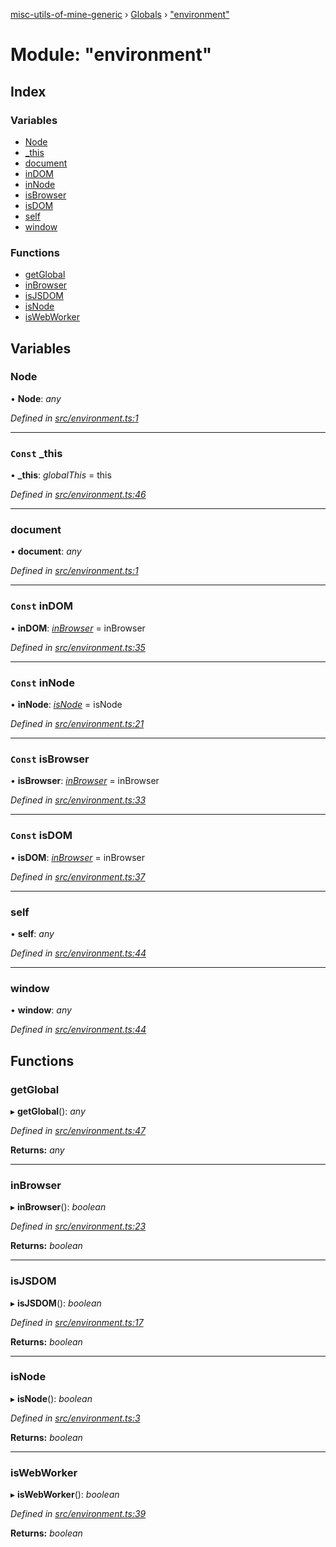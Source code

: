 [misc-utils-of-mine-generic](../README.md) › [Globals](../globals.md) › ["environment"](_environment_.md)

# Module: "environment"

## Index

### Variables

* [Node](_environment_.md#node)
* [_this](_environment_.md#const-_this)
* [document](_environment_.md#document)
* [inDOM](_environment_.md#const-indom)
* [inNode](_environment_.md#const-innode)
* [isBrowser](_environment_.md#const-isbrowser)
* [isDOM](_environment_.md#const-isdom)
* [self](_environment_.md#self)
* [window](_environment_.md#window)

### Functions

* [getGlobal](_environment_.md#getglobal)
* [inBrowser](_environment_.md#inbrowser)
* [isJSDOM](_environment_.md#isjsdom)
* [isNode](_environment_.md#isnode)
* [isWebWorker](_environment_.md#iswebworker)

## Variables

###  Node

• **Node**: *any*

*Defined in [src/environment.ts:1](https://github.com/cancerberoSgx/misc-utils-of-mine/blob/6fdfb9c/misc-utils-of-mine-generic/src/environment.ts#L1)*

___

### `Const` _this

• **_this**: *globalThis* = this

*Defined in [src/environment.ts:46](https://github.com/cancerberoSgx/misc-utils-of-mine/blob/6fdfb9c/misc-utils-of-mine-generic/src/environment.ts#L46)*

___

###  document

• **document**: *any*

*Defined in [src/environment.ts:1](https://github.com/cancerberoSgx/misc-utils-of-mine/blob/6fdfb9c/misc-utils-of-mine-generic/src/environment.ts#L1)*

___

### `Const` inDOM

• **inDOM**: *[inBrowser](_environment_.md#inbrowser)* = inBrowser

*Defined in [src/environment.ts:35](https://github.com/cancerberoSgx/misc-utils-of-mine/blob/6fdfb9c/misc-utils-of-mine-generic/src/environment.ts#L35)*

___

### `Const` inNode

• **inNode**: *[isNode](_environment_.md#isnode)* = isNode

*Defined in [src/environment.ts:21](https://github.com/cancerberoSgx/misc-utils-of-mine/blob/6fdfb9c/misc-utils-of-mine-generic/src/environment.ts#L21)*

___

### `Const` isBrowser

• **isBrowser**: *[inBrowser](_environment_.md#inbrowser)* = inBrowser

*Defined in [src/environment.ts:33](https://github.com/cancerberoSgx/misc-utils-of-mine/blob/6fdfb9c/misc-utils-of-mine-generic/src/environment.ts#L33)*

___

### `Const` isDOM

• **isDOM**: *[inBrowser](_environment_.md#inbrowser)* = inBrowser

*Defined in [src/environment.ts:37](https://github.com/cancerberoSgx/misc-utils-of-mine/blob/6fdfb9c/misc-utils-of-mine-generic/src/environment.ts#L37)*

___

###  self

• **self**: *any*

*Defined in [src/environment.ts:44](https://github.com/cancerberoSgx/misc-utils-of-mine/blob/6fdfb9c/misc-utils-of-mine-generic/src/environment.ts#L44)*

___

###  window

• **window**: *any*

*Defined in [src/environment.ts:44](https://github.com/cancerberoSgx/misc-utils-of-mine/blob/6fdfb9c/misc-utils-of-mine-generic/src/environment.ts#L44)*

## Functions

###  getGlobal

▸ **getGlobal**(): *any*

*Defined in [src/environment.ts:47](https://github.com/cancerberoSgx/misc-utils-of-mine/blob/6fdfb9c/misc-utils-of-mine-generic/src/environment.ts#L47)*

**Returns:** *any*

___

###  inBrowser

▸ **inBrowser**(): *boolean*

*Defined in [src/environment.ts:23](https://github.com/cancerberoSgx/misc-utils-of-mine/blob/6fdfb9c/misc-utils-of-mine-generic/src/environment.ts#L23)*

**Returns:** *boolean*

___

###  isJSDOM

▸ **isJSDOM**(): *boolean*

*Defined in [src/environment.ts:17](https://github.com/cancerberoSgx/misc-utils-of-mine/blob/6fdfb9c/misc-utils-of-mine-generic/src/environment.ts#L17)*

**Returns:** *boolean*

___

###  isNode

▸ **isNode**(): *boolean*

*Defined in [src/environment.ts:3](https://github.com/cancerberoSgx/misc-utils-of-mine/blob/6fdfb9c/misc-utils-of-mine-generic/src/environment.ts#L3)*

**Returns:** *boolean*

___

###  isWebWorker

▸ **isWebWorker**(): *boolean*

*Defined in [src/environment.ts:39](https://github.com/cancerberoSgx/misc-utils-of-mine/blob/6fdfb9c/misc-utils-of-mine-generic/src/environment.ts#L39)*

**Returns:** *boolean*
